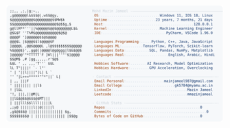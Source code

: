 <picture>
  <source srcset="https://raw.githubusercontent.com/mmazinjameel/mmazinjameel/main/dark_mode.svg?v=1750961684" media="(prefers-color-scheme: dark)">
  <img src="https://raw.githubusercontent.com/mmazinjameel/mmazinjameel/main/light_mode.svg?v=1750961684">
</picture>
